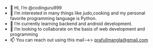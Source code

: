 - 👋 Hi, I’m @codinguru999 
- 👀 I’m interested in many things like judo,cooking and my personal favorite programming language is Python.
- 🌱 I’m currently learning backend and android development.
- 💞️ I’m looking to collaborate on the basis of web development and programming
- 📫 You can reach out using this mail-->> prafullmangla@gmail.com

<!---
codinguru999/codinguru999 is a ✨ special ✨ repository because its `README.md` (this file) appears on your GitHub profile.
You can click the Preview link to take a look at your changes.
--->
